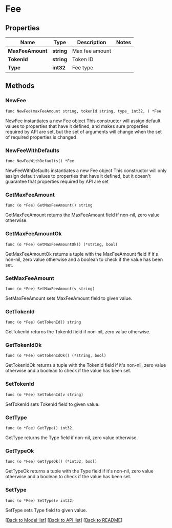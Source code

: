 # Fee

## Properties

Name | Type | Description | Notes
------------ | ------------- | ------------- | -------------
**MaxFeeAmount** | **string** | Max fee amount | 
**TokenId** | **string** | Token ID | 
**Type** | **int32** | Fee type | 

## Methods

### NewFee

`func NewFee(maxFeeAmount string, tokenId string, type_ int32, ) *Fee`

NewFee instantiates a new Fee object
This constructor will assign default values to properties that have it defined,
and makes sure properties required by API are set, but the set of arguments
will change when the set of required properties is changed

### NewFeeWithDefaults

`func NewFeeWithDefaults() *Fee`

NewFeeWithDefaults instantiates a new Fee object
This constructor will only assign default values to properties that have it defined,
but it doesn't guarantee that properties required by API are set

### GetMaxFeeAmount

`func (o *Fee) GetMaxFeeAmount() string`

GetMaxFeeAmount returns the MaxFeeAmount field if non-nil, zero value otherwise.

### GetMaxFeeAmountOk

`func (o *Fee) GetMaxFeeAmountOk() (*string, bool)`

GetMaxFeeAmountOk returns a tuple with the MaxFeeAmount field if it's non-nil, zero value otherwise
and a boolean to check if the value has been set.

### SetMaxFeeAmount

`func (o *Fee) SetMaxFeeAmount(v string)`

SetMaxFeeAmount sets MaxFeeAmount field to given value.


### GetTokenId

`func (o *Fee) GetTokenId() string`

GetTokenId returns the TokenId field if non-nil, zero value otherwise.

### GetTokenIdOk

`func (o *Fee) GetTokenIdOk() (*string, bool)`

GetTokenIdOk returns a tuple with the TokenId field if it's non-nil, zero value otherwise
and a boolean to check if the value has been set.

### SetTokenId

`func (o *Fee) SetTokenId(v string)`

SetTokenId sets TokenId field to given value.


### GetType

`func (o *Fee) GetType() int32`

GetType returns the Type field if non-nil, zero value otherwise.

### GetTypeOk

`func (o *Fee) GetTypeOk() (*int32, bool)`

GetTypeOk returns a tuple with the Type field if it's non-nil, zero value otherwise
and a boolean to check if the value has been set.

### SetType

`func (o *Fee) SetType(v int32)`

SetType sets Type field to given value.



[[Back to Model list]](../README.md#documentation-for-models) [[Back to API list]](../README.md#documentation-for-api-endpoints) [[Back to README]](../README.md)


